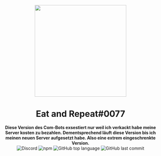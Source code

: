 <div align="center">
    <img src="http://server.dustin-dm.de:6677/bot-pb" height="300" />
    <h1>Eat and Repeat#0077</h1>
    <strong>
        Diese Version des Com-Bots exsestiert nur weil ich verkackt habe meine Server kosten zu bezahlen. Dementsprechend läuft diese Version bis ich meinen neuen Server aufgesetzt habe. Also eine extrem eingeschrenkte Version.
    </strong><br>
   <img alt="Discord" href="" src="https://img.shields.io/discord/585511241628516352?color=%237289DA&label=Discord%20Server&logo=Discord&logoColor=%237289DA&style=for-the-badge"> <img alt="npm" src="https://img.shields.io/npm/v/discord.js?color=red&label=Discord.js&logo=npm&logoColor=red&style=for-the-badge"> <img alt="GitHub top language" src="https://img.shields.io/github/languages/top/DustinDEV2more/Eat-to-Sleep-Bot?style=for-the-badge"> <img alt="GitHub last commit" src="https://img.shields.io/github/last-commit/DustinDEV2more/Eat-to-Sleep-Bot?label=Letzes%20Update&style=for-the-badge">
    
    
<br>
</div>
